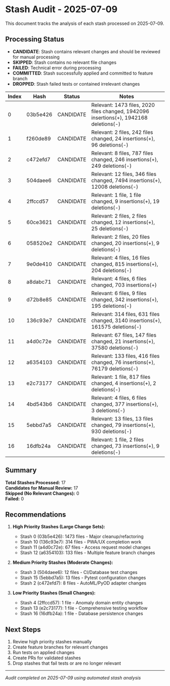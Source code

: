 # Stash Audit - 2025-07-09

This document tracks the analysis of each stash processed on 2025-07-09.

## Processing Status
- **CANDIDATE**: Stash contains relevant changes and should be reviewed for manual processing
- **SKIPPED**: Stash contains no relevant file changes
- **FAILED**: Technical error during processing
- **COMMITTED**: Stash successfully applied and committed to feature branch
- **DROPPED**: Stash failed tests or contained irrelevant changes

| Index | Hash    | Status  | Notes |
|-------|---------|---------|-------|
| 0 | 03b5e426 | CANDIDATE | Relevant: 1473 files, 2020 files changed, 1942096 insertions(+), 1942168 deletions(-) |
| 1 | f260de89 | CANDIDATE | Relevant: 2 files, 242 files changed, 24 insertions(+), 96 deletions(-) |
| 2 | c472efd7 | CANDIDATE | Relevant: 8 files, 787 files changed, 246 insertions(+), 249 deletions(-) |
| 3 | 504daee6 | CANDIDATE | Relevant: 12 files, 346 files changed, 7494 insertions(+), 12008 deletions(-) |
| 4 | 2ffccd57 | CANDIDATE | Relevant: 1 file, 1 file changed, 9 insertions(+), 19 deletions(-) |
| 5 | 60ce3621 | CANDIDATE | Relevant: 2 files, 2 files changed, 12 insertions(+), 25 deletions(-) |
| 6 | 058520e2 | CANDIDATE | Relevant: 2 files, 20 files changed, 20 insertions(+), 9 deletions(-) |
| 7 | 9e0de410 | CANDIDATE | Relevant: 4 files, 16 files changed, 815 insertions(+), 204 deletions(-) |
| 8 | a8dabc71 | CANDIDATE | Relevant: 4 files, 6 files changed, 703 insertions(+) |
| 9 | d72b8e85 | CANDIDATE | Relevant: 6 files, 9 files changed, 342 insertions(+), 195 deletions(-) |
| 10 | 136c93e7 | CANDIDATE | Relevant: 314 files, 631 files changed, 3140 insertions(+), 161575 deletions(-) |
| 11 | a4d0c72e | CANDIDATE | Relevant: 67 files, 147 files changed, 21 insertions(+), 37580 deletions(-) |
| 12 | a6354103 | CANDIDATE | Relevant: 133 files, 416 files changed, 76 insertions(+), 76179 deletions(-) |
| 13 | e2c73177 | CANDIDATE | Relevant: 1 file, 817 files changed, 4 insertions(+), 2 deletions(-) |
| 14 | 4bd543b6 | CANDIDATE | Relevant: 4 files, 6 files changed, 377 insertions(+), 3 deletions(-) |
| 15 | 5ebbd7a5 | CANDIDATE | Relevant: 13 files, 13 files changed, 79 insertions(+), 930 deletions(-) |
| 16 | 16dfb24a | CANDIDATE | Relevant: 1 file, 2 files changed, 73 insertions(+), 9 deletions(-) |

## Summary

**Total Stashes Processed:** 17  
**Candidates for Manual Review:** 17  
**Skipped (No Relevant Changes):** 0  
**Failed:** 0  

## Recommendations

1. **High Priority Stashes (Large Change Sets):**
   - Stash 0 (03b5e426): 1473 files - Major cleanup/refactoring
   - Stash 10 (136c93e7): 314 files - PWA/UX completion work
   - Stash 11 (a4d0c72e): 67 files - Access request model changes
   - Stash 12 (a6354103): 133 files - Multiple feature branch changes

2. **Medium Priority Stashes (Moderate Changes):**
   - Stash 3 (504daee6): 12 files - CI/Database test changes
   - Stash 15 (5ebbd7a5): 13 files - Pytest configuration changes
   - Stash 2 (c472efd7): 8 files - AutoML/PyOD adapter changes

3. **Low Priority Stashes (Small Changes):**
   - Stash 4 (2ffccd57): 1 file - Anomaly domain entity changes
   - Stash 13 (e2c73177): 1 file - Comprehensive testing workflow
   - Stash 16 (16dfb24a): 1 file - Database persistence changes

## Next Steps

1. Review high priority stashes manually
2. Create feature branches for relevant changes
3. Run tests on applied changes
4. Create PRs for validated stashes
5. Drop stashes that fail tests or are no longer relevant

---
*Audit completed on 2025-07-09 using automated stash analysis*

